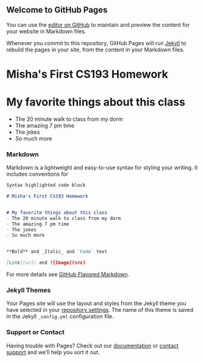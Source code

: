 ## Welcome to GitHub Pages

You can use the [editor on GitHub](https://github.com/kalutes/CS193_Fall18_Lab1/edit/master/index.md) to maintain and preview the content for your website in Markdown files.

Whenever you commit to this repository, GitHub Pages will run [Jekyll](https://jekyllrb.com/) to rebuild the pages in your site, from the content in your Markdown files.


# Misha's First CS193 Homework 


# My favorite things about this class
- The 20 minute walk to class from my dorm
- The amazing 7 pm time
- The jokes
- So much more

  
### Markdown

Markdown is a lightweight and easy-to-use syntax for styling your writing. It includes conventions for

```markdown
Syntax highlighted code block

# Misha's First CS193 Homework 


# My favorite things about this class
- The 20 minute walk to class from my dorm
- The amazing 7 pm time
- The jokes
- So much more


**Bold** and _Italic_ and `Code` text

[Link](url) and ![Image](src)
```

For more details see [GitHub Flavored Markdown](https://guides.github.com/features/mastering-markdown/).

### Jekyll Themes

Your Pages site will use the layout and styles from the Jekyll theme you have selected in your [repository settings](https://github.com/kalutes/CS193_Fall18_Lab1/settings). The name of this theme is saved in the Jekyll `_config.yml` configuration file.

### Support or Contact

Having trouble with Pages? Check out our [documentation](https://help.github.com/categories/github-pages-basics/) or [contact support](https://github.com/contact) and we’ll help you sort it out.
